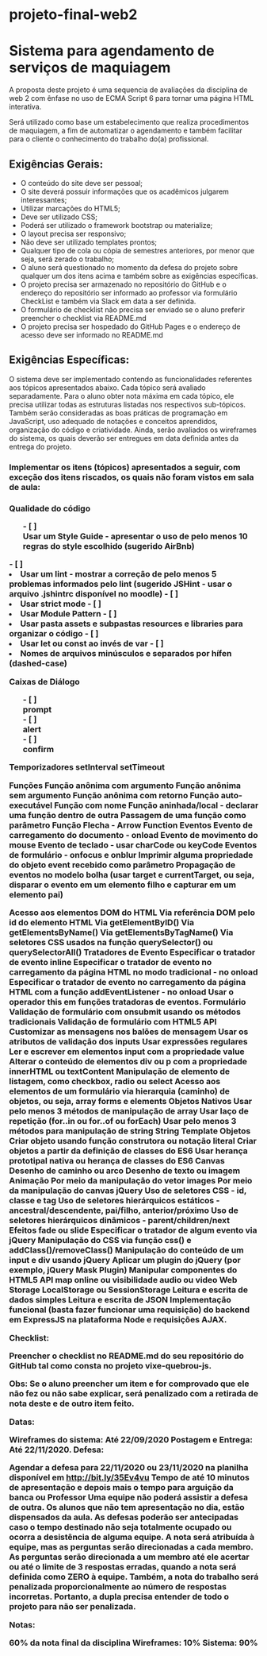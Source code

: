 # projeto-final-web2
# Sistema para agendamento de serviços de maquiagem
<p>A proposta deste projeto é uma sequencia de avaliações da disciplina de web 2 com ênfase no uso de ECMA Script 6 para tornar uma página HTML interativa.</p>
<p>Será utilizado como base um estabelecimento que realiza procedimentos de maquiagem, a fim de automatizar o agendamento e também facilitar para o cliente o conhecimento do trabalho do(a) profissional.</p>


<h2>Exigências Gerais:</h2>
<ul >
  <li>O conteúdo do site deve ser pessoal;</li>
  <li>O site deverá possuir informações que os acadêmicos julgarem interessantes;</li>
  <li>Utilizar marcações do HTML5;</li>
  <li>Deve ser utilizado CSS;</li>
  <li>Poderá ser utilizado o framework bootstrap ou materialize;</li>
  <li>O layout precisa ser responsivo;</li>
  <li>Não deve ser utilizado templates prontos;</li>
  <li>Qualquer tipo de cola ou cópia de semestres anteriores, por menor que seja, será zerado o trabalho;</li>
  <li>O aluno será questionado no momento da defesa do projeto sobre qualquer um dos itens acima e também sobre as exigências específicas.</li>
  <li>O projeto precisa ser armazenado no repositório do GitHub e o endereço do repositório ser informado ao professor via formulário CheckList e também via Slack em data a ser definida.</li>
  <li>O formulário de checklist não precisa ser enviado se o aluno preferir preencher o checklist via README.md</li>
  <li>O projeto precisa ser hospedado do GitHub Pages e o endereço de acesso deve ser informado no README.md</li>
</ul>

<h2>Exigências Específicas:</h2>

<p>O sistema deve ser implementado contendo as funcionalidades referentes aos tópicos apresentados abaixo. Cada tópico será avaliado separadamente. Para o aluno obter nota máxima em cada tópico, ele precisa utilizar todas as estruturas listadas nos respectivos sub-tópicos. Também serão consideradas as boas práticas de programação em JavaScript, uso adequado de notações e conceitos aprendidos, organização do código e criatividade. Ainda, serão avaliados os wireframes do sistema, os quais deverão ser entregues em data definida antes da entrega do projeto.</p>

<h3>Implementar os itens (tópicos) apresentados a seguir, com exceção dos itens riscados, os quais não foram vistos em sala de aula:<h3>

<strong>Qualidade do código</strong>
<ul style="list-style-type:none">
- [ ] <li>Usar um Style Guide - apresentar o uso de pelo menos 10 regras do style escolhido (sugerido AirBnb)</ul>
- [ ] <li>Usar um lint - mostrar a correção de pelo menos 5 problemas informados pelo lint (sugerido JSHint - usar o arquivo .jshintrc disponível no moodle)</ul>
- [ ] <li>Usar strict mode</ul>
- [ ] <li>Usar Module Pattern</ul>
- [ ] <li>Usar pasta assets e subpastas resources e libraries para organizar o código</ul>
- [ ] <li>Usar let ou const ao invés de var</ul>
- [ ] <li>Nomes de arquivos minúsculos e separados por hífen (dashed-case)</ul>
</ul>

<strong>Caixas de Diálogo</strong>
<ul style="list-style-type:none">
  - [ ] <li>prompt</li>
  - [ ] <li>alert</li>
  - [ ] <li>confirm</li>
</ul>
  
<strong>Temporizadores</strong>
setInterval
setTimeout
  
Funções
Função anônima com argumento
Função anônima sem argumento
Função anônima com retorno
Função auto-executável
Função com nome
Função aninhada/local - declarar uma função dentro de outra
Passagem de uma função como parâmetro
Função Flecha - Arrow Function
Eventos
Evento de carregamento do documento - onload
Evento de movimento do mouse
Evento de teclado - usar charCode ou keyCode
Eventos de formulário - onfocus e onblur
Imprimir alguma propriedade do objeto event recebido como parâmetro
Propagação de eventos no modelo bolha (usar target e currentTarget, ou seja, disparar o evento em um elemento filho e capturar em um elemento pai) 

Acesso aos elementos DOM do HTML
Via referência DOM pelo id do elemento HTML
Via getElementByID()
Via getElementsByName()
Via getElementsByTagName()
Via seletores CSS usados na função querySelector() ou querySelectorAll()
Tratadores de Evento
Especificar o tratador de evento inline
Especificar o tratador de evento no carregamento da página HTML no modo tradicional - no onload
Especificar o tratador de evento no carregamento da página HTML com a função addEventListener - no onload
Usar o operador this em funções tratadoras de eventos.
Formulário
Validação de formulário com onsubmit usando os métodos tradicionais
Validação de formulário com HTML5 API
Customizar as mensagens nos balões de mensagem
Usar os atributos de validação dos inputs
Usar expressões regulares
Ler e escrever em elementos input com a propriedade value
Alterar o conteúdo de elementos div ou p com a propriedade innerHTML ou textContent
Manipulação de elemento de listagem, como checkbox, radio ou select
Acesso aos elementos de um formulário via hierarquia (caminho) de objetos, ou seja, array forms e elements
Objetos Nativos
Usar pelo menos 3 métodos de manipulação de array
Usar laço de repetição (for..in ou for..of ou forEach)
Usar pelo menos 3 métodos para manipulação de string
String Template
Objetos
Criar objeto usando função construtora ou notação literal
Criar objetos a partir da definição de classes do ES6
Usar herança prototipal nativa ou herança de classes do ES6
Canvas
Desenho de caminho ou arco
Desenho de texto ou imagem
Animação
Por meio da manipulação do vetor images
Por meio da manipulação do canvas
jQuery
Uso de seletores CSS - id, classe e tag
Uso de seletores hierárquicos estáticos - ancestral/descendente, pai/filho, anterior/próximo
Uso de seletores hierárquicos dinâmicos - parent/children/next
Efeitos fade ou slide
Especificar o tratador de algum evento via jQuery
Manipulação do CSS via função css() e addClass()/removeClass()
Manipulação do conteúdo de um input e div usando jQuery
Aplicar um plugin do jQuery (por exemplo, jQuery Mask Plugin)
Manipular componentes do HTML5 API
map
online ou visibilidade
audio ou video
Web Storage
LocalStorage ou SessionStorage
Leitura e escrita de dados simples
Leitura e escrita de JSON
Implementação funcional (basta fazer funcionar uma requisição) do backend em ExpressJS na plataforma Node e requisições AJAX.


Checklist:

Preencher o checklist no README.md do seu repositório do GitHub tal como consta no projeto vixe-quebrou-js.

Obs: Se o aluno preencher um item e for comprovado que ele não fez ou não sabe explicar, será penalizado com a retirada de nota deste e de outro item feito.

Datas:

Wireframes do sistema: Até 22/09/2020
Postagem e Entrega: Até 22/11/2020.
Defesa: 

Agendar a defesa para 22/11/2020 ou 23/11/2020 na planilha disponível em http://bit.ly/35Ev4vu
Tempo de até 10 minutos de apresentação e depois mais o tempo para arguição da banca ou Professor
Uma equipe não poderá assistir a defesa de outra.
Os alunos que não tem apresentação no dia, estão dispensados da aula.
As defesas poderão ser antecipadas caso o tempo destinado não seja totalmente ocupado ou ocorra a desistência de alguma equipe.
A nota será atribuída à equipe, mas as perguntas serão direcionadas a cada membro. As perguntas serão direcionada a um membro até ele acertar ou até o limite de 3 respostas erradas, quando a nota será definida como ZERO à equipe. Também, a nota do trabalho será penalizada proporcionalmente ao número de respostas incorretas. Portanto, a dupla precisa entender de todo o projeto para não ser penalizada.

Notas:

60% da nota final da disciplina
Wireframes: 10%
Sistema: 90%
